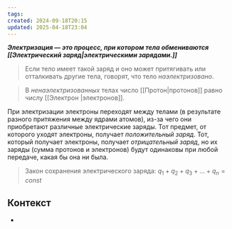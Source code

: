 ```yaml
---
tags: 
created: 2024-09-18T20:15
updated: 2025-04-18T23:04
---
```

***Электризация — это процесс, при котором тела обмениваются [[Электрический заряд|электрическими зарядами.]]***

> Если тело имеет такой заряд и оно может притягивать или отталкивать другие тела, говорят, что тело *наэлектризовано*.

> В *ненаэлектризованных* телах число [[Протон|протонов]] равно числу [[Электрон |электронов]].

При электризации электроны переходят между телами (в результате разного притяжения между ядрами атомов), из-за чего они приобретают различные электрические заряды. Тот предмет, от которого уходят электроны, получает *положительный заряд*. Тот, который получает электроны, получает *отрицательный заряд*, но их заряды (сумма протонов и электронов) будут одинаковы при любой передаче, какая бы она ни была.

>Закон сохранения электрического заряда:
>$q_{1}+q_{2}+q_{3}+…+q_{n}=const$

## Контекст
- 


